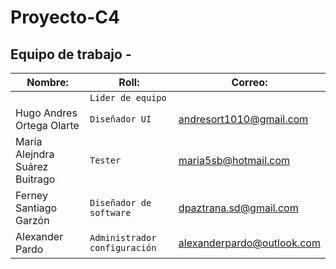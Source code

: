 # Proyecto-C4 
## Equipo de trabajo - 

| Nombre:                       | Roll:                         | Correo:                          |
| ----------------------------  | ----------------------------  | -------------------------------  |
|                               | `Lider de equipo`             |                                  |
|Hugo Andres Ortega Olarte      | `Diseñador UI`                |andresort1010@gmail.com           |
|María Alejndra Suárez Buitrago | `Tester`                      | maria5sb@hotmail.com             |
|Ferney Santiago Garzón         | `Diseñador de software`       | dpaztrana.sd@gmail.com           |
|Alexander Pardo                | `Administrador configuración` | alexanderpardo@outlook.com       |
